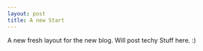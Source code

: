 ```yaml
---
layout: post
title: A new Start  
---
```

A new fresh layout for the new blog. Will post techy Stuff here. :)
